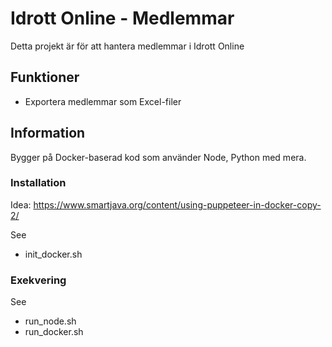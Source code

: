 # Idrott Online - Medlemmar

Detta projekt är för att hantera medlemmar i Idrott Online

## Funktioner

* Exportera medlemmar som Excel-filer

## Information

Bygger på Docker-baserad kod som använder Node, Python med mera.

### Installation

Idea: https://www.smartjava.org/content/using-puppeteer-in-docker-copy-2/

See
- init_docker.sh

### Exekvering

See
- run_node.sh
- run_docker.sh
